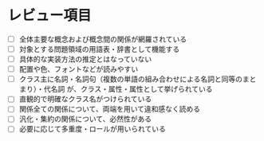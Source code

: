 # レビュー項目

- [ ] 全体主要な概念および概念間の関係が網羅されている
- [ ] 対象とする問題領域の用語表・辞書として機能する
- [ ] 具体的な実装方法の推定とはなっていない
- [ ] 配置や色、フォントなどが読みやすい
- [ ] クラス主に名詞・名詞句（複数の単語の組み合わせによる名詞と同等のまとまり）・代名詞 が、クラス・属性・属性として挙げられている
- [ ] 直観的で明確なクラス名がつけられている
- [ ] 関係全ての関係について、両端を用いて違和感なく読める
- [ ] 汎化・集約の関係について、必然性がある
- [ ] 必要に応じて多重度・ロールが用いられている
